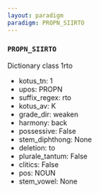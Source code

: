 ```yaml
---
layout: paradigm
paradigm: PROPN_SIIRTO
---
```

### ` PROPN_SIIRTO `

Dictionary class 1rto
* kotus_tn: 1
* upos: PROPN
* suffix_regex: rto
* kotus_av: K
* grade_dir: weaken
* harmony: back
* possessive: False
* stem_diphthong: None
* deletion: to
* plurale_tantum: False
* clitics: False
* pos: NOUN
* stem_vowel: None
